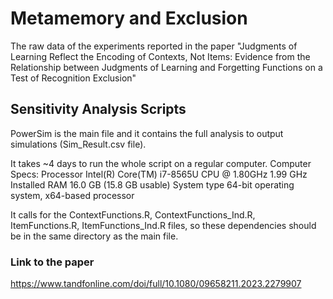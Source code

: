 # Metamemory and Exclusion

The raw data of the experiments reported in the paper "Judgments of Learning Reflect the Encoding of Contexts, Not Items: Evidence from the Relationship between Judgments of Learning and Forgetting Functions on a Test of Recognition Exclusion"


## Sensitivity Analysis Scripts
PowerSim is the main file and it contains the full analysis to output simulations (Sim_Result.csv file).

It takes ~4 days to run the whole script on a regular computer.
Computer Specs:
Processor Intel(R) Core(TM) i7-8565U CPU @ 1.80GHz 1.99 GHz
Installed RAM 16.0 GB (15.8 GB usable)
System type 64-bit operating system, x64-based processor

It calls for the ContextFunctions.R, ContextFunctions_Ind.R, ItemFunctions.R, ItemFunctions_Ind.R files, so these dependencies should be in the same directory as the main file.

### Link to the paper
https://www.tandfonline.com/doi/full/10.1080/09658211.2023.2279907
